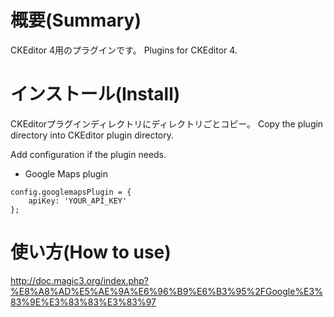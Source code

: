 # 概要(Summary)

CKEditor 4用のプラグインです。
Plugins for CKEditor 4.

# インストール(Install)

CKEditorプラグインディレクトリにディレクトリごとコピー。
Copy the plugin directory into CKEditor plugin directory.

Add configuration if the plugin needs.

* Google Maps plugin
```
config.googlemapsPlugin = {
    apiKey: 'YOUR_API_KEY'
};
```

# 使い方(How to use)

http://doc.magic3.org/index.php?%E8%A8%AD%E5%AE%9A%E6%96%B9%E6%B3%95%2FGoogle%E3%83%9E%E3%83%83%E3%83%97
